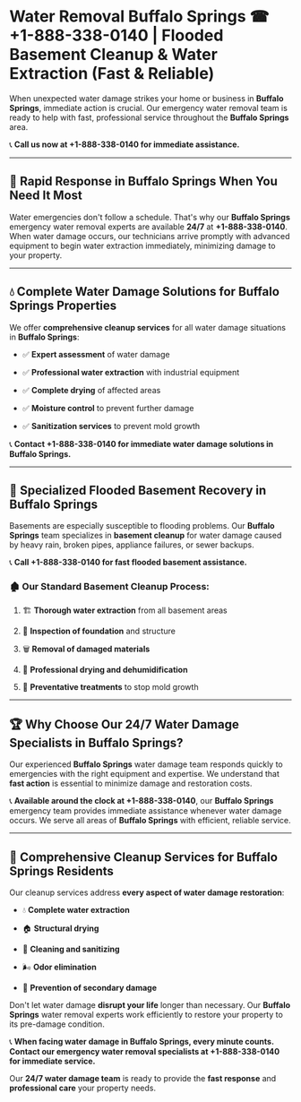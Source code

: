 # Water Removal Buffalo Springs ☎ +1-888-338-0140 | Flooded Basement Cleanup & Water Extraction (Fast & Reliable)

When unexpected water damage strikes your home or business in **Buffalo Springs**, immediate action is crucial. Our emergency water removal team is ready to help with fast, professional service throughout the **Buffalo Springs** area. 

📞 **Call us now at +1-888-338-0140 for immediate assistance.**
---
## 🚀 Rapid Response in Buffalo Springs When You Need It Most
Water emergencies don't follow a schedule. That's why our **Buffalo Springs** emergency water removal experts are available **24/7** at **+1-888-338-0140**. When water damage occurs, our technicians arrive promptly with advanced equipment to begin water extraction immediately, minimizing damage to your property.
---
## 💧 Complete Water Damage Solutions for Buffalo Springs Properties
We offer **comprehensive cleanup services** for all water damage situations in **Buffalo Springs**:
- ✅ **Expert assessment** of water damage  
- ✅ **Professional water extraction** with industrial equipment  
- ✅ **Complete drying** of affected areas  
- ✅ **Moisture control** to prevent further damage  
- ✅ **Sanitization services** to prevent mold growth  
📞 **Contact +1-888-338-0140 for immediate water damage solutions in Buffalo Springs.**
---
## 🌊 Specialized Flooded Basement Recovery in Buffalo Springs
Basements are especially susceptible to flooding problems. Our **Buffalo Springs** team specializes in **basement cleanup** for water damage caused by heavy rain, broken pipes, appliance failures, or sewer backups. 
📞 **Call +1-888-338-0140 for fast flooded basement assistance.**
### 🏚️ Our Standard Basement Cleanup Process:
1. 🏗️ **Thorough water extraction** from all basement areas  
2. 🔎 **Inspection of foundation** and structure  
3. 🗑️ **Removal of damaged materials**  
4. 💨 **Professional drying and dehumidification**  
5. 🚫 **Preventative treatments** to stop mold growth  
---
## 🏆 Why Choose Our 24/7 Water Damage Specialists in Buffalo Springs?
Our experienced **Buffalo Springs** water damage team responds quickly to emergencies with the right equipment and expertise. We understand that **fast action** is essential to minimize damage and restoration costs.
📞 **Available around the clock at +1-888-338-0140**, our **Buffalo Springs** emergency team provides immediate assistance whenever water damage occurs. We serve all areas of **Buffalo Springs** with efficient, reliable service.
---
## 🧹 Comprehensive Cleanup Services for Buffalo Springs Residents
Our cleanup services address **every aspect of water damage restoration**:
- 💧 **Complete water extraction**  
- 🏠 **Structural drying**  
- 🧼 **Cleaning and sanitizing**  
- 🌬️ **Odor elimination**  
- 🚫 **Prevention of secondary damage**  
Don't let water damage **disrupt your life** longer than necessary. Our **Buffalo Springs** water removal experts work efficiently to restore your property to its pre-damage condition.
📞 **When facing water damage in Buffalo Springs, every minute counts. Contact our emergency water removal specialists at +1-888-338-0140 for immediate service.**
Our **24/7 water damage team** is ready to provide the **fast response** and **professional care** your property needs.

